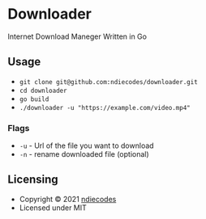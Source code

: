 # Downloader

Internet Download Maneger Written in Go

## Usage

- `git clone git@github.com:ndiecodes/downloader.git`
- `cd downloader`
- `go build`
- `./downloader -u "https://example.com/video.mp4"`

### Flags

- `-u` - Url of the file you want to download
- `-n` - rename downloaded file (optional)

## Licensing

* Copyright © 2021  [ndiecodes](https://twitter.com/ndiecodes)
* Licensed under MIT
